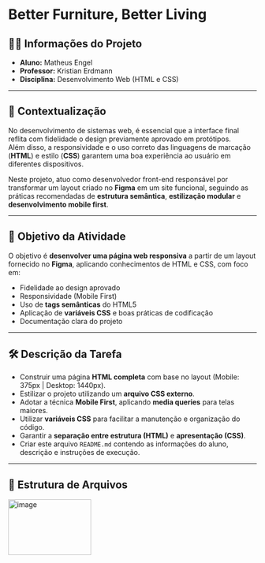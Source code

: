# Better Furniture, Better Living

## 👨‍💻 Informações do Projeto
- **Aluno:** Matheus Engel  
- **Professor:** Kristian Erdmann  
- **Disciplina:** Desenvolvimento Web (HTML e CSS)  

---

## 📌 Contextualização
No desenvolvimento de sistemas web, é essencial que a interface final reflita com fidelidade o design previamente aprovado em protótipos.  
Além disso, a responsividade e o uso correto das linguagens de marcação (**HTML**) e estilo (**CSS**) garantem uma boa experiência ao usuário em diferentes dispositivos.  

Neste projeto, atuo como desenvolvedor front-end responsável por transformar um layout criado no **Figma** em um site funcional, seguindo as práticas recomendadas de **estrutura semântica**, **estilização modular** e **desenvolvimento mobile first**.

---

## 🎯 Objetivo da Atividade
O objetivo é **desenvolver uma página web responsiva** a partir de um layout fornecido no **Figma**, aplicando conhecimentos de HTML e CSS, com foco em:

- Fidelidade ao design aprovado  
- Responsividade (Mobile First)  
- Uso de **tags semânticas** do HTML5  
- Aplicação de **variáveis CSS** e boas práticas de codificação  
- Documentação clara do projeto  

---

## 🛠️ Descrição da Tarefa
- Construir uma página **HTML completa** com base no layout (Mobile: 375px | Desktop: 1440px).  
- Estilizar o projeto utilizando um **arquivo CSS externo**.  
- Adotar a técnica **Mobile First**, aplicando **media queries** para telas maiores.  
- Utilizar **variáveis CSS** para facilitar a manutenção e organização do código.  
- Garantir a **separação entre estrutura (HTML)** e **apresentação (CSS)**.  
- Criar este arquivo `README.md` contendo as informações do aluno, descrição e instruções de execução.  

---

## 📂 Estrutura de Arquivos
<img width="168" height="113" alt="image" src="https://github.com/user-attachments/assets/6a6971ec-4c5c-446e-b636-d88ff90e82aa" />
